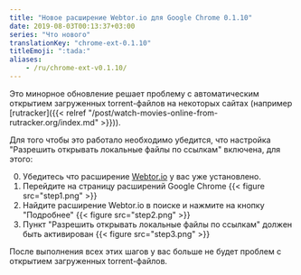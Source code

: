 ```yaml
---
title: "Новое расширение Webtor.io для Google Chrome 0.1.10"
date: 2019-08-03T00:13:37+03:00
series: "Что нового"
translationKey: "chrome-ext-0.1.10"
titleEmoji: ":tada:"
aliases:
    - /ru/chrome-ext-v0.1.10/
---
```

Это минорное обновление решает проблему с автоматическим открытием загруженных torrent-файлов на некоторых сайтах (например [rutracker]({{< relref "/post/watch-movies-online-from-rutracker.org/index.md" >}})).

Для того чтобы это работало необходимо убедится, что настройка "Разрешить открывать локальные файлы по ссылкам" включена, для этого:

0. Убедитесь что расширение [Webtor.io](https://chrome.google.com/webstore/detail/webtorio-watch-torrents-o/ngkpdaefpmokglfnmienfiaioffjodam) у вас уже установлено.
1. Перейдите на страницу раcширений Google Chrome {{< figure src="step1.png" >}}
2. Найдите расширение Webtor.io в поиске и нажмите на кнопку "Подробнее" {{< figure src="step2.png" >}}
3. Пункт "Разрешить открывать локальные файлы по ссылкам" должен быть активирован {{< figure src="step3.png" >}}

После выполнения всех этих шагов у вас больше не будет проблем с открытием загруженных torrent-файлов.